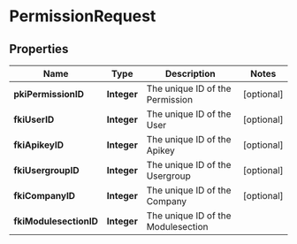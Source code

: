 

# PermissionRequest

## Properties

Name | Type | Description | Notes
------------ | ------------- | ------------- | -------------
**pkiPermissionID** | **Integer** | The unique ID of the Permission |  [optional]
**fkiUserID** | **Integer** | The unique ID of the User |  [optional]
**fkiApikeyID** | **Integer** | The unique ID of the Apikey |  [optional]
**fkiUsergroupID** | **Integer** | The unique ID of the Usergroup |  [optional]
**fkiCompanyID** | **Integer** | The unique ID of the Company |  [optional]
**fkiModulesectionID** | **Integer** | The unique ID of the Modulesection | 




